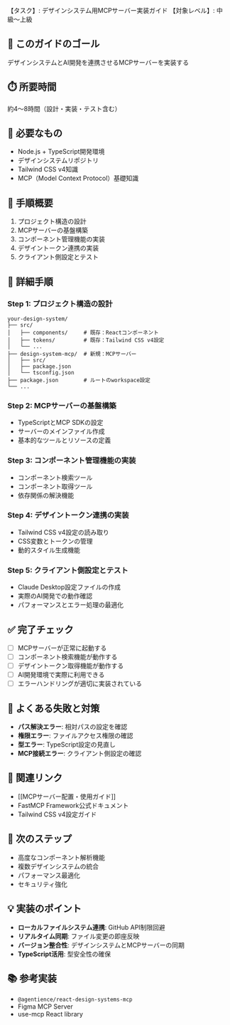 【タスク】: デザインシステム用MCPサーバー実装ガイド
【対象レベル】: 中級〜上級

## 🎯 このガイドのゴール
デザインシステムとAI開発を連携させるMCPサーバーを実装する

## ⏱️ 所要時間
約4〜8時間（設計・実装・テスト含む）

## 🧰 必要なもの
- Node.js + TypeScript開発環境
- デザインシステムリポジトリ
- Tailwind CSS v4知識
- MCP（Model Context Protocol）基礎知識

## 📝 手順概要
1. プロジェクト構造の設計
2. MCPサーバーの基盤構築
3. コンポーネント管理機能の実装
4. デザイントークン連携の実装
5. クライアント側設定とテスト

## 🔧 詳細手順

### Step 1: プロジェクト構造の設計
```
your-design-system/
├── src/
│   ├── components/     # 既存：Reactコンポーネント
│   ├── tokens/         # 既存：Tailwind CSS v4設定
│   └── ...
├── design-system-mcp/  # 新規：MCPサーバー
│   ├── src/
│   ├── package.json
│   └── tsconfig.json
├── package.json        # ルートのworkspace設定
└── ...
```

### Step 2: MCPサーバーの基盤構築
- TypeScriptとMCP SDKの設定
- サーバーのメインファイル作成
- 基本的なツールとリソースの定義

### Step 3: コンポーネント管理機能の実装
- コンポーネント検索ツール
- コンポーネント取得ツール
- 依存関係の解決機能

### Step 4: デザイントークン連携の実装
- Tailwind CSS v4設定の読み取り
- CSS変数とトークンの管理
- 動的スタイル生成機能

### Step 5: クライアント側設定とテスト
- Claude Desktop設定ファイルの作成
- 実際のAI開発での動作確認
- パフォーマンスとエラー処理の最適化

## ✅ 完了チェック
- [ ] MCPサーバーが正常に起動する
- [ ] コンポーネント検索機能が動作する
- [ ] デザイントークン取得機能が動作する
- [ ] AI開発環境で実際に利用できる
- [ ] エラーハンドリングが適切に実装されている

## 🚨 よくある失敗と対策
- **パス解決エラー**: 相対パスの設定を確認
- **権限エラー**: ファイルアクセス権限の確認
- **型エラー**: TypeScript設定の見直し
- **MCP接続エラー**: クライアント側設定の確認

## 🔄 関連リンク
- [[MCPサーバー配置・使用ガイド]]
- FastMCP Framework公式ドキュメント
- Tailwind CSS v4設定ガイド

## 🚀 次のステップ
- 高度なコンポーネント解析機能
- 複数デザインシステムの統合
- パフォーマンス最適化
- セキュリティ強化

## 💡 実装のポイント
- **ローカルファイルシステム連携**: GitHub API制限回避
- **リアルタイム同期**: ファイル変更の即座反映
- **バージョン整合性**: デザインシステムとMCPサーバーの同期
- **TypeScript活用**: 型安全性の確保

## 📚 参考実装
- `@agentience/react-design-systems-mcp`
- Figma MCP Server
- use-mcp React library